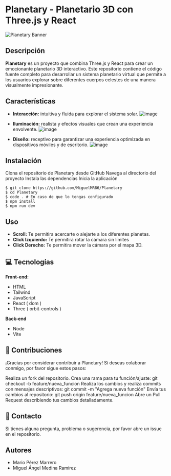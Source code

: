 # Planetary - Planetario 3D con Three.js y React

![Planetary Banner](banner.jpg)

## Descripción
**Planetary** es un proyecto que combina Three.js y React para crear un emocionante planetario 3D interactivo. Este repositorio contiene el código fuente completo para desarrollar un sistema planetario virtual que permite a los usuarios explorar sobre diferentes cuerpos celestes de una manera visualmente impresionante.

## Características

- **Interacción:** intuitiva y fluida para explorar el sistema solar.
![image](https://github.com/MarioDevv/Planetary/assets/90867675/5a069111-1655-4105-8769-a2517d226a57)

- **Iluminación:** realista y efectos visuales que crean una experiencia envolvente.
![image](https://github.com/MarioDevv/Planetary/assets/90867675/929c7cdd-9e1e-4b7d-b2ed-5e7c70b1bda1)

- **Diseño:** receptivo para garantizar una experiencia optimizada en dispositivos móviles y de escritorio.
 ![image](https://github.com/MarioDevv/Planetary/assets/90867675/516a6f2d-d4b8-4abe-89ad-6909d7619d19)


## Instalación
Clona el repositorio de Planetary desde GitHub
Navega al directorio del proyecto
Instala las dependencias
Inicia la aplicación

```shell
$ git clone https://github.com/MiguelMR86/Planetary
$ cd Planetary
$ code . # En caso de que lo tengas configurado
$ npm install
$ npm run dev
```

## Uso
- **Scroll:** Te permitira acercarte o alejarte a los diferentes planetas.
- **Click Izquierdo:** Te permitira rotar la cámara sin límites
- **Click Derecho:** Te permitira mover la cámara por el mapa 3D.

## 💻 Tecnologías
**Front-end:**
* HTML
* Tailwind
* JavaScript
* React ( dom )
* Three ( orbit-controls )

**Back-end**
* Node
* Vite

## 🤝 Contribuciones
¡Gracias por considerar contribuir a Planetary! Si deseas colaborar conmigo, por favor sigue estos pasos:

Realiza un fork del repositorio.
Crea una rama para tu función/ajuste: git checkout -b feature/nueva_funcion
Realiza los cambios y realiza commits con mensajes descriptivos: git commit -m "Agrega nueva función"
Envía tus cambios al repositorio: git push origin feature/nueva_funcion
Abre un Pull Request describiendo tus cambios detalladamente.

## 📱 Contacto
Si tienes alguna pregunta, problema o sugerencia, por favor abre un issue en el repositorio.

## Autores
- Mario Pérez Marrero
- Miguel Ángel Medina Ramírez
